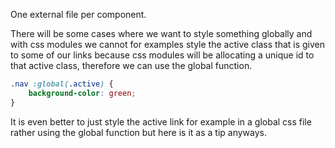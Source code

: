 One external file per component. 


There will be some cases where we want to style something globally and with css modules we cannot for examples style the active class that is given to some of our links because css modules will be allocating a unique id to that active class, therefore we can use the global function.

```css
.nav :global(.active) {
    background-color: green;
}
```

It is even better to just style the active link for example in a global css file rather using the global function but here is it as a tip anyways. 





